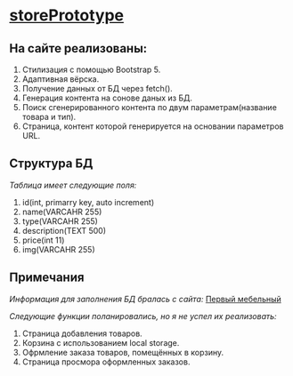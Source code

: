 # [storePrototype](http://daniiuso.beget.tech/index.html)

## На сайте реализованы:

1. Стилизация с помощью Bootstrap 5.
1. Адаптивная вёрска.
1. Получение данных от БД через fetch().
1. Генерация контента на сонове даных из БД.
1. Поиск сгенерированного контента по двум параметрам(название товара и тип).
1. Страница, контент которой генерируется на основании параметров URL.

## Структура БД

_Таблица имеет следующие поля:_
1. id(int, primarry key, auto increment)
1. name(VARCAHR 255)
1. type(VARCAHR 255)
1. description(TEXT 500)
1. price(int 11)
1. img(VARCAHR 255)

## Примечания

_Информация для заполнения БД бралась с сайта:_ [Первый мебельный](https://pm.ru/)

_Следующие функции поланировались, но я не успел их реализовать:_
1. Страница добавления товаров.
1. Корзина с использованием local storage.
1. Офрмление заказа товаров, помещённых в корзину.
1. Страница просмора оформленных заказов.